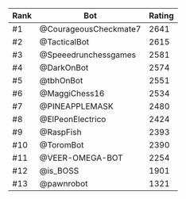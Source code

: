 Rank|Bot|Rating
---|---|---
#1|@CourageousCheckmate7|2641
#2|@TacticalBot|2615
#3|@Speeedrunchessgames|2581
#4|@DarkOnBot|2574
#5|@tbhOnBot|2551
#6|@MaggiChess16|2534
#7|@PINEAPPLEMASK|2480
#8|@ElPeonElectrico|2424
#9|@RaspFish|2393
#10|@ToromBot|2390
#11|@VEER-OMEGA-BOT|2254
#12|@is_BOSS|1901
#13|@pawnrobot|1321

